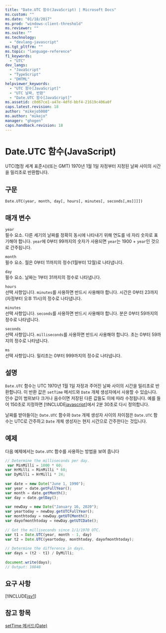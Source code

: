 ```yaml
---
title: "Date.UTC 함수(JavaScript) | Microsoft Docs"
ms.custom: ""
ms.date: "01/18/2017"
ms.prod: "windows-client-threshold"
ms.reviewer: ""
ms.suite: ""
ms.technology: 
  - "devlang-javascript"
ms.tgt_pltfrm: ""
ms.topic: "language-reference"
f1_keywords: 
  - "UTC"
dev_langs: 
  - "JavaScript"
  - "TypeScript"
  - "DHTML"
helpviewer_keywords: 
  - "UTC 함수[JavaScript]"
  - "UTC 날짜, 반환"
  - "Date.UTC 함수[JavaScript]"
ms.assetid: c0d67ce1-a47e-4dfd-bbf4-21619c406a0f
caps.latest.revision: 18
author: "mikejo5000"
ms.author: "mikejo"
manager: "ghogen"
caps.handback.revision: 18
---
```

# Date.UTC 함수(JavaScript)
UTC\(협정 세계 표준시\)\(또는 GMT\) 1970년 1월 1일 자정부터 지정된 날짜 사이의 시간을 밀리초로 반환합니다.  
  
## 구문  
  
```  
Date.UTC(year, month, day[, hours[, minutes[, seconds[,ms]]]])   
```  
  
## 매개 변수  
 `year`  
 필수 요소.  다른 세기의 날짜를 정확히 동시에 나타내기 위해 연도를 네 자리 숫자로 표기해야 합니다.  `year`에 0부터 99까지의 숫자가 사용되면 `year`는 1900 \+ `year`인 것으로 간주됩니다.  
  
 `month`  
 필수 요소.  월은 0부터 11까지의 정수\(1월부터 12월\)로 나타냅니다.  
  
 `day`  
 필수 요소.  날짜는 1부터 31까지의 정수로 나타냅니다.  
  
 `hours`  
 선택 사항입니다.  `minutes`를 사용하면 반드시 사용해야 합니다.  시간은 0부터 23까지\(자정부터 오후 11시\)의 정수로 나타냅니다.  
  
 `minutes`  
 선택 사항입니다.  `seconds`를 사용하면 반드시 사용해야 합니다.  분은 0부터 59까지의 정수로 나타냅니다.  
  
 `seconds`  
 선택 사항입니다.  `milliseconds`를 사용하면 반드시 사용해야 합니다.  초는 0부터 59까지의 정수로 나타냅니다.  
  
 `ms`  
 선택 사항입니다.  밀리초는 0부터 999까지의 정수로 나타냅니다.  
  
## 설명  
 `Date.UTC` 함수는 UTC 1970년 1월 1일 자정과 주어진 날짜 사이의 시간을 밀리초로 반환합니다.  이 반환 값은 `setTime` 메서드와 `Date` 개체 생성자에서 사용할 수 있습니다.  인수 값이 범위보다 크거나 음수이면 저장된 다른 값들도 이에 따라 수정됩니다.  예를 들어 150초로 지정하면 [!INCLUDE[javascript](../../javascript/includes/javascript-md.md)]에서 2분 30초로 다시 정의합니다.  
  
 날짜를 받아들이는 `Date.UTC` 함수와 `Date` 개체 생성자 사이의 차이점은 `Date.UTC` 함수는 UTC로 간주하고 `Date` 개체 생성자는 현지 시간으로 간주한다는 것입니다.  
  
## 예제  
 다음 예제에서는 `Date.UTC` 함수를 사용하는 방법을 보여 줍니다  
  
```javascript  
// Determine the milliseconds per day.  
 var MinMilli = 1000 * 60;  
var HrMilli = MinMilli * 60;  
var DyMilli = HrMilli * 24;  
  
var date = new Date("June 1, 1990");  
var year = date.getFullYear();  
var month = date.getMonth();  
var day = date.getDay();  
  
var newDay = new Date("January 16, 2020");  
var yeartoday = newDay.getUTCFullYear();  
var monthtoday = newDay.getUTCMonth();  
var dayofmonthtoday = newDay.getUTCDate();  
  
// Get the milliseconds since 1/1/1970 UTC.  
var t1 = Date.UTC(year, month - 1, day)  
var t2 = Date.UTC(yeartoday, monthtoday, dayofmonthtoday);  
  
// Determine the difference in days.  
var days = (t2 - t1) / DyMilli;  
  
document.write(days);  
// Output: 10848  
```  
  
## 요구 사항  
 [!INCLUDE[jsv1](../../javascript/misc/includes/jsv1-md.md)]  
  
## 참고 항목  
 [setTime 메서드\(Date\)](../../javascript/reference/settime-method-date-javascript.md)